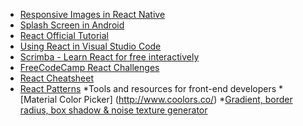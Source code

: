 * [Responsive Images in React Native](https://medium.com/the-react-native-log/tips-for-react-native-images-or-saying-goodbye-to-trial-and-error-b2baaf0a1a4d)
* [Splash Screen in Android](https://android.jlelse.eu/loading-splash-screen-for-webview-in-android-studio-ef68ec05720a)
* [React Official Tutorial](https://facebook.github.io/react/docs/tutorial.html)
* [Using React in Visual Studio Code](https://code.visualstudio.com/docs/nodejs/reactjs-tutorial)
* [Scrimba - Learn React for free interactively](https://scrimba.com/g/glearnreact)
* [FreeCodeCamp React Challenges](https://learn.freecodecamp.org/front-end-libraries/react)
* [React Cheatsheet](https://devhints.io/react)
* [React Patterns](https://reactpatterns.com/)
*Tools and resources for front-end developers 
*[Material Color Picker] (http://www.coolors.co/)
*[Gradient, border radius, box shadow & noise texture generator](http://www.cssmatic.com/)
